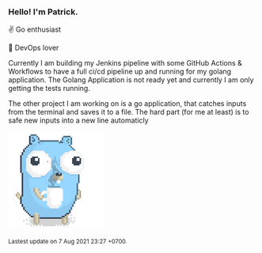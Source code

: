 ### Hello! I'm Patrick.

:v: Go enthusiast

:muscle: DevOps lover

Currently I am building my Jenkins pipeline with some GitHub Actions & Workflows to have a full ci/cd pipeline up and running for my golang application.
The Golang Application is not ready yet and currently I am only getting the tests running.

The other project I am working on is a go application, that catches inputs from the terminal and saves it to a file. The hard part (for me at least) is to safe new inputs into a new line automaticly


![Image alt text](/images/gopher_with_coffee.gif)


<sub>Lastest update on 7 Aug 2021 23:27 +0700.</sub>

